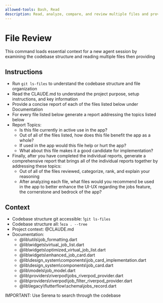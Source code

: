 ```yaml
---
allowed-tools: Bash, Read
description: Read, analyze, compare, and review multiple files and provide a detailed report on given criteria listed below.
---
```


# File Review

This command loads essential context for a new agent session by examining the codebase structure and reading multiple files then providing

## Instructions

- Run `git ls-files` to understand the codebase structure and file organization
- Read the CLAUDE.md to understand the project purpose, setup instructions, and key information
- Provide a concise report of each of the files listed below under Documentation
- For every file listed below generate a report addressing the topics listed below
- Report Topics:
  - Is this file currently in active use in the app?
  - Out of all of the files listed, how does this file benefit the app as a whole?
  - If used in the app would this file help or hurt the app?
  - What about this file makes it a good candidate for implementation?
- Finally, after you have completed the individual reports, generate a comprehensive report that brings all of the individual reports together by addressing these topics:
  - Out of all of the files reviewed, categorize, rank, and explain your reasoning
  - After analyzing each file, what files would you recommend be used in the app to better enhance the UI-UX regarding the jobs feature, the cornerstone and bedrock of the app?

## Context

- Codebase structure git accessible: !`git ls-files`
- Codebase structure all: !`eza . --tree`
- Project context: @CLAUDE.md
- Documentation:
  - @lib\utils\job_formatting.dart
  - @lib\widgets\virtual_job_list.dart
  - @lib\widgets\optimized_virtual_job_list.dart
  - @lib\widgets\enhanced_job_card.dart
  - @lib\design_system\components\job_card_implementation.dart
  - @lib\design_system\components\job_card.dart
  - @lib\models\job_model.dart
  - @lib\providers\riverpod\jobs_riverpod_provider.dart
  - @lib\providers\riverpod\job_filter_riverpod_provider.dart
  - @lib\legacy\flutterflow\schema\jobs_record.dart

IMPORTANT: Use Serena to search through the codebase

